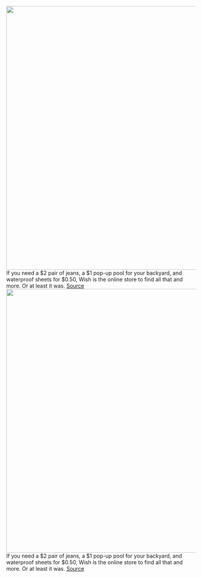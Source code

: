 <img src='https://cdn.vox-cdn.com/thumbor/FFt82NfWp6rJdE384qDoUDO23eQ=/0x0:1852x1118/1200x800/filters:focal(778x411:1074x707)/cdn.vox-cdn.com/uploads/chorus_image/image/71068941/Screen_Shot_2022_07_08_at_10.15.52_AM.0.png' width='700px' /><br/>
If you need a $2 pair of jeans, a $1 pop-up pool for your backyard, and waterproof sheets for $0.50, Wish is the online store to find all that and more. Or at least it was.
<a href='https://www.theverge.com/2022/7/8/23200030/wish-ecommerce-shopping-marketplace-go-read-this'> Source <a/><img src='https://cdn.vox-cdn.com/thumbor/FFt82NfWp6rJdE384qDoUDO23eQ=/0x0:1852x1118/1200x800/filters:focal(778x411:1074x707)/cdn.vox-cdn.com/uploads/chorus_image/image/71068941/Screen_Shot_2022_07_08_at_10.15.52_AM.0.png' width='700px' /><br/>
If you need a $2 pair of jeans, a $1 pop-up pool for your backyard, and waterproof sheets for $0.50, Wish is the online store to find all that and more. Or at least it was.
<a href='https://www.theverge.com/2022/7/8/23200030/wish-ecommerce-shopping-marketplace-go-read-this'> Source <a/>